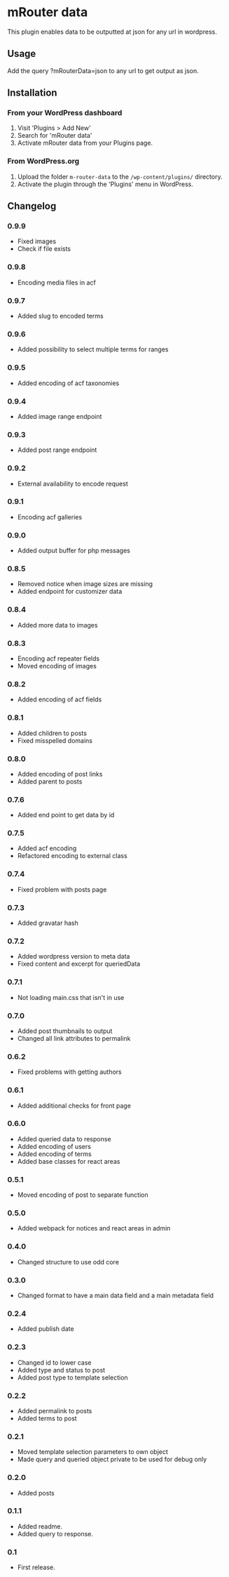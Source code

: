 # mRouter data

This plugin enables data to be outputted at json for any url in wordpress.

## Usage

Add the query ?mRouterData=json to any url to get output as json.

## Installation
### From your WordPress dashboard

1. Visit 'Plugins > Add New'
2. Search for 'mRouter data'
3. Activate mRouter data from your Plugins page.

### From WordPress.org
1. Upload the folder `m-router-data` to the `/wp-content/plugins/` directory.
2. Activate the plugin through the 'Plugins' menu in WordPress.

## Changelog

### 0.9.9
* Fixed images
* Check if file exists

### 0.9.8
* Encoding media files in acf

### 0.9.7
* Added slug to encoded terms

### 0.9.6
* Added possibility to select multiple terms for ranges

### 0.9.5
* Added encoding of acf taxonomies

### 0.9.4
* Added image range endpoint

### 0.9.3
* Added post range endpoint

### 0.9.2
* External availability to encode request

### 0.9.1
* Encoding acf galleries

### 0.9.0
* Added output buffer for php messages

### 0.8.5
* Removed notice when image sizes are missing
* Added endpoint for customizer data

### 0.8.4
* Added more data to images

### 0.8.3
* Encoding acf repeater fields
* Moved encoding of images

### 0.8.2
* Added encoding of acf fields

### 0.8.1
* Added children to posts
* Fixed misspelled domains

### 0.8.0
* Added encoding of post links
* Added parent to posts

### 0.7.6
* Added end point to get data by id

### 0.7.5
* Added acf encoding
* Refactored encoding to external class

### 0.7.4
* Fixed problem with posts page

### 0.7.3
* Added gravatar hash

### 0.7.2
* Added wordpress version to meta data
* Fixed content and excerpt for queriedData

### 0.7.1
* Not loading main.css that isn't in use

### 0.7.0
* Added post thumbnails to output
* Changed all link attributes to permalink

### 0.6.2
* Fixed problems with getting authors

### 0.6.1
* Added additional checks for front page

### 0.6.0
* Added queried data to response
* Added encoding of users
* Added encoding of terms
* Added base classes for react areas

### 0.5.1
* Moved encoding of post to separate function

### 0.5.0
* Added webpack for notices and react areas in admin

### 0.4.0
* Changed structure to use odd core

### 0.3.0
* Changed format to have a main data field and a main metadata field

### 0.2.4
* Added publish date

### 0.2.3
* Changed id to lower case
* Added type and status to post
* Added post type to template selection

### 0.2.2
* Added permalink to posts
* Added terms to post

### 0.2.1
* Moved template selection parameters to own object
* Made query and queried object private to be used for debug only

### 0.2.0
* Added posts

### 0.1.1
* Added readme.
* Added query to response.

### 0.1
* First release.